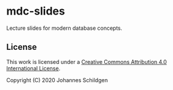 # mdc-slides

Lecture slides for modern database concepts.


## License

This work is licensed under a [Creative Commons Attribution 4.0 International
License](http://creativecommons.org/licenses/by/4.0/legalcode).

Copyright (C) 2020 Johannes Schildgen
